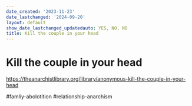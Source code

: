 ```yaml
---
date_created: '2023-11-23'
date_lastchanged: '2024-09-20'
layout: default
show_date_lastchanged_updatedauto: YES, NO, NO
title: Kill the couple in your head
---
```

# Kill the couple in your head

https://theanarchistlibrary.org/library/anonymous-kill-the-couple-in-your-head

#famliy-abolotition #relationship-anarchism



